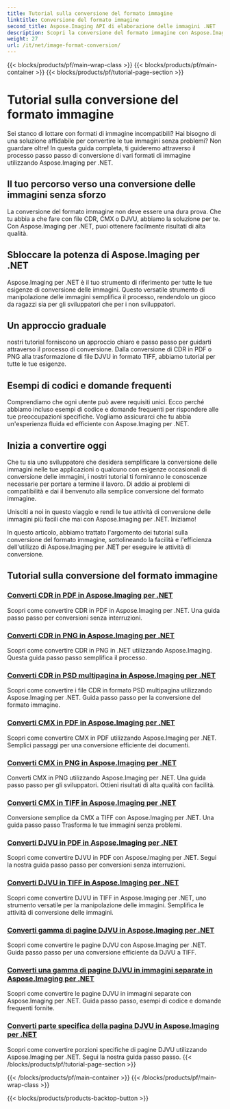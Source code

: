 ```yaml
---
title: Tutorial sulla conversione del formato immagine
linktitle: Conversione del formato immagine
second_title: Aspose.Imaging API di elaborazione delle immagini .NET
description: Scopri la conversione del formato immagine con Aspose.Imaging per .NET. Converti CDR, CMX, DJVU e altro senza problemi. Guide esperte per risultati impeccabili
weight: 27
url: /it/net/image-format-conversion/
---
```


{{< blocks/products/pf/main-wrap-class >}}
{{< blocks/products/pf/main-container >}}
{{< blocks/products/pf/tutorial-page-section >}}

# Tutorial sulla conversione del formato immagine


Sei stanco di lottare con formati di immagine incompatibili? Hai bisogno di una soluzione affidabile per convertire le tue immagini senza problemi? Non guardare oltre! In questa guida completa, ti guideremo attraverso il processo passo passo di conversione di vari formati di immagine utilizzando Aspose.Imaging per .NET.

## Il tuo percorso verso una conversione delle immagini senza sforzo

La conversione del formato immagine non deve essere una dura prova. Che tu abbia a che fare con file CDR, CMX o DJVU, abbiamo la soluzione per te. Con Aspose.Imaging per .NET, puoi ottenere facilmente risultati di alta qualità.

## Sbloccare la potenza di Aspose.Imaging per .NET

Aspose.Imaging per .NET è il tuo strumento di riferimento per tutte le tue esigenze di conversione delle immagini. Questo versatile strumento di manipolazione delle immagini semplifica il processo, rendendolo un gioco da ragazzi sia per gli sviluppatori che per i non sviluppatori.

## Un approccio graduale

nostri tutorial forniscono un approccio chiaro e passo passo per guidarti attraverso il processo di conversione. Dalla conversione di CDR in PDF o PNG alla trasformazione di file DJVU in formato TIFF, abbiamo tutorial per tutte le tue esigenze.

## Esempi di codici e domande frequenti

Comprendiamo che ogni utente può avere requisiti unici. Ecco perché abbiamo incluso esempi di codice e domande frequenti per rispondere alle tue preoccupazioni specifiche. Vogliamo assicurarci che tu abbia un'esperienza fluida ed efficiente con Aspose.Imaging per .NET.

## Inizia a convertire oggi

Che tu sia uno sviluppatore che desidera semplificare la conversione delle immagini nelle tue applicazioni o qualcuno con esigenze occasionali di conversione delle immagini, i nostri tutorial ti forniranno le conoscenze necessarie per portare a termine il lavoro. Dì addio ai problemi di compatibilità e dai il benvenuto alla semplice conversione del formato immagine.

Unisciti a noi in questo viaggio e rendi le tue attività di conversione delle immagini più facili che mai con Aspose.Imaging per .NET. Iniziamo!

In questo articolo, abbiamo trattato l'argomento dei tutorial sulla conversione del formato immagine, sottolineando la facilità e l'efficienza dell'utilizzo di Aspose.Imaging per .NET per eseguire le attività di conversione.

## Tutorial sulla conversione del formato immagine
### [Converti CDR in PDF in Aspose.Imaging per .NET](./convert-cdr-to-pdf/)
Scopri come convertire CDR in PDF in Aspose.Imaging per .NET. Una guida passo passo per conversioni senza interruzioni.
### [Converti CDR in PNG in Aspose.Imaging per .NET](./convert-cdr-to-png/)
Scopri come convertire CDR in PNG in .NET utilizzando Aspose.Imaging. Questa guida passo passo semplifica il processo.
### [Converti CDR in PSD multipagina in Aspose.Imaging per .NET](./convert-cdr-to-psd-multipage/)
Scopri come convertire i file CDR in formato PSD multipagina utilizzando Aspose.Imaging per .NET. Guida passo passo per la conversione del formato immagine.
### [Converti CMX in PDF in Aspose.Imaging per .NET](./convert-cmx-to-pdf/)
Scopri come convertire CMX in PDF utilizzando Aspose.Imaging per .NET. Semplici passaggi per una conversione efficiente dei documenti.
### [Converti CMX in PNG in Aspose.Imaging per .NET](./convert-cmx-to-png/)
Converti CMX in PNG utilizzando Aspose.Imaging per .NET. Una guida passo passo per gli sviluppatori. Ottieni risultati di alta qualità con facilità.
### [Converti CMX in TIFF in Aspose.Imaging per .NET](./convert-cmx-to-tiff/)
Conversione semplice da CMX a TIFF con Aspose.Imaging per .NET. Una guida passo passo Trasforma le tue immagini senza problemi.
### [Converti DJVU in PDF in Aspose.Imaging per .NET](./convert-djvu-to-pdf/)
Scopri come convertire DJVU in PDF con Aspose.Imaging per .NET. Segui la nostra guida passo passo per conversioni senza interruzioni.
### [Converti DJVU in TIFF in Aspose.Imaging per .NET](./convert-djvu-to-tiff/)
Scopri come convertire DJVU in TIFF in Aspose.Imaging per .NET, uno strumento versatile per la manipolazione delle immagini. Semplifica le attività di conversione delle immagini.
### [Converti gamma di pagine DJVU in Aspose.Imaging per .NET](./convert-range-of-djvu-pages/)
Scopri come convertire le pagine DJVU con Aspose.Imaging per .NET. Guida passo passo per una conversione efficiente da DJVU a TIFF.
### [Converti una gamma di pagine DJVU in immagini separate in Aspose.Imaging per .NET](./convert-range-of-djvu-pages-to-separate-images/)
Scopri come convertire le pagine DJVU in immagini separate con Aspose.Imaging per .NET. Guida passo passo, esempi di codice e domande frequenti fornite.
### [Converti parte specifica della pagina DJVU in Aspose.Imaging per .NET](./convert-specific-portion-of-djvu-page/)
Scopri come convertire porzioni specifiche di pagine DJVU utilizzando Aspose.Imaging per .NET. Segui la nostra guida passo passo.
{{< /blocks/products/pf/tutorial-page-section >}}

{{< /blocks/products/pf/main-container >}}
{{< /blocks/products/pf/main-wrap-class >}}

{{< blocks/products/products-backtop-button >}}

